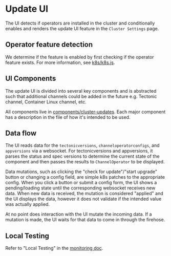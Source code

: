 # Update UI

The UI detects if operators are installed in the cluster and conditionally enables and renders the update UI feature in the `Cluster Settings` page.

## Operator feature detection

We determine if the feature is enabled by first checking if the operator feature exists. For more information, see [k8s/k8s.js](https://github.com/coreos-inc/bridge/blob/master/frontend/public/module/k8s/k8s.js).

## UI Components

The update UI is divided into several key components and is abstracted such that additional channels could be added in the future e.g. Tectonic channel, Container Linux channel, etc.

All components live in [components/cluster-updates](https://github.com/coreos-inc/bridge/blob/master/frontend/public/components/cluster-updates). Each major component has a description in the file of how it's intended to be used.

## Data flow

The UI reads data for the `tectonicversions`, `channeloperatorconfigs`, and `appversions` via a websocket. For tectonicversions and appversions, it parses the status and spec versions to determine the current state of the component and then passes the results to `ChannelOperator` to be displayed.

Data mutations, such as clicking the "check for update"/"start upgrade" button or changing a config field, are simple k8s patches to the appropriate config. When you click a button or submit a config form, the UI shows a pending/loading state until the corresponding websocket receives new data. When new data is received, the mutation is considered "applied" and the UI displays the data, however it does not validate if the intended value was actually applied.

At no point does interaction with the UI mutate the incoming data. If a mutation is made, the UI waits for that data to come in through the firehose.

## Local Testing

Refer to "Local Testing" in the [monitoring doc](./monitoring.md#local-testing).
